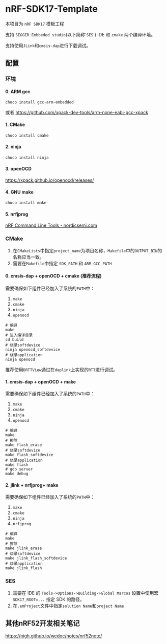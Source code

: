 # nRF-SDK17-Template

本项目为 `nRF SDK17` 模板工程

支持 `SEGGER Embbeded studio`(以下简称'`SES`') IDE 和 `cmake` 两个编译环境。

支持使用`JLink`和`cmsis-dap`进行下载调试。

## 配置

### 环境

#### 0. ARM gcc

`choco install gcc-arm-embedded`

或者 https://github.com/xpack-dev-tools/arm-none-eabi-gcc-xpack

#### 1. CMake

`choco install cmake`

#### 2. ninja

`choco install ninja`

#### 3. openOCD

https://xpack.github.io/openocd/releases/

#### 4. GNU make

`choco install make`

#### 5. nrfjprog

[nRF Command Line Tools - nordicsemi.com](https://www.nordicsemi.com/Products/Development-tools/nrf-command-line-tools)

### CMake

1. 在`CMakeLists`中指定`project_name`为项目名称，`Makefile`中的`OUTPUT_BIN`的名称应当一致。
2. 需要在`Makefile`中指定 `SDK_PATH` 和 `ARM_GCC_PATH`

#### 0. cmsis-dap + openOCD + cmake (推荐流程)

需要确保如下组件已经加入了系统的`PATH`中：

1. `make`
2. `cmake`
3. `ninja`
4. `openocd`

```shell
# 编译
make
# 进入编译目录
cd build
# 烧录softdevice
ninja openocd_softdevice
# 烧录application
ninja openocd
```

推荐使用`DRTTView`通过在`daplink`上实现的`RTT`进行调试。

#### 1. cmsis-dap + openOCD + make

需要确保如下组件已经加入了系统的`PATH`中：

1. `make`
2. `cmake`
3. `ninja`
4. `openocd`

```shell
# 编译
make
# 擦除
make flash_erase
# 烧录softdevice
make flash_softdevice
# 烧录application
make flash
# gdb server
make debug
```

#### 2. jlink + nrfjprog+ make

需要确保如下组件已经加入了系统的`PATH`中：

1. `make`
2. `cmake`
3. `ninja`
4. `nrfjprog`

```shell
# 编译
make
# 擦除
make jlink_erase
# 烧录softdevice
make jlink_flash_softdevice
# 烧录application
make jlink_flash
```



### SES

1. 需要在 IDE 的 `Tools->Options->Building->Global Marcos` 设置中使用宏 `SDK17_ROOT=...` 指定 SDK 的路径。
2. 在`.emProject`文件中指定`solution Name`和`project Name`

## 其他nRF52开发相关笔记

https://nigh.github.io/wedoc/notes/nrf52note/
